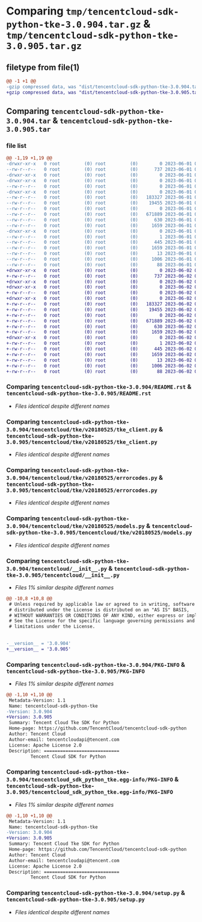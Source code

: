 # Comparing `tmp/tencentcloud-sdk-python-tke-3.0.904.tar.gz` & `tmp/tencentcloud-sdk-python-tke-3.0.905.tar.gz`

## filetype from file(1)

```diff
@@ -1 +1 @@
-gzip compressed data, was "dist/tencentcloud-sdk-python-tke-3.0.904.tar", last modified: Thu Jun  1 02:49:06 2023, max compression
+gzip compressed data, was "dist/tencentcloud-sdk-python-tke-3.0.905.tar", last modified: Fri Jun  2 00:42:15 2023, max compression
```

## Comparing `tencentcloud-sdk-python-tke-3.0.904.tar` & `tencentcloud-sdk-python-tke-3.0.905.tar`

### file list

```diff
@@ -1,19 +1,19 @@
-drwxr-xr-x   0 root         (0) root         (0)        0 2023-06-01 02:49:06.000000 tencentcloud-sdk-python-tke-3.0.904/
--rw-r--r--   0 root         (0) root         (0)      737 2023-06-01 02:49:06.000000 tencentcloud-sdk-python-tke-3.0.904/README.rst
-drwxr-xr-x   0 root         (0) root         (0)        0 2023-06-01 02:49:06.000000 tencentcloud-sdk-python-tke-3.0.904/tencentcloud/
-drwxr-xr-x   0 root         (0) root         (0)        0 2023-06-01 02:49:06.000000 tencentcloud-sdk-python-tke-3.0.904/tencentcloud/tke/
--rw-r--r--   0 root         (0) root         (0)        0 2023-06-01 02:49:06.000000 tencentcloud-sdk-python-tke-3.0.904/tencentcloud/tke/__init__.py
-drwxr-xr-x   0 root         (0) root         (0)        0 2023-06-01 02:49:06.000000 tencentcloud-sdk-python-tke-3.0.904/tencentcloud/tke/v20180525/
--rw-r--r--   0 root         (0) root         (0)   183327 2023-06-01 02:49:06.000000 tencentcloud-sdk-python-tke-3.0.904/tencentcloud/tke/v20180525/tke_client.py
--rw-r--r--   0 root         (0) root         (0)    19455 2023-06-01 02:49:06.000000 tencentcloud-sdk-python-tke-3.0.904/tencentcloud/tke/v20180525/errorcodes.py
--rw-r--r--   0 root         (0) root         (0)        0 2023-06-01 02:49:06.000000 tencentcloud-sdk-python-tke-3.0.904/tencentcloud/tke/v20180525/__init__.py
--rw-r--r--   0 root         (0) root         (0)   671889 2023-06-01 02:49:06.000000 tencentcloud-sdk-python-tke-3.0.904/tencentcloud/tke/v20180525/models.py
--rw-r--r--   0 root         (0) root         (0)      630 2023-06-01 02:49:06.000000 tencentcloud-sdk-python-tke-3.0.904/tencentcloud/__init__.py
--rw-r--r--   0 root         (0) root         (0)     1659 2023-06-01 02:49:06.000000 tencentcloud-sdk-python-tke-3.0.904/PKG-INFO
-drwxr-xr-x   0 root         (0) root         (0)        0 2023-06-01 02:49:06.000000 tencentcloud-sdk-python-tke-3.0.904/tencentcloud_sdk_python_tke.egg-info/
--rw-r--r--   0 root         (0) root         (0)        1 2023-06-01 02:49:06.000000 tencentcloud-sdk-python-tke-3.0.904/tencentcloud_sdk_python_tke.egg-info/dependency_links.txt
--rw-r--r--   0 root         (0) root         (0)      445 2023-06-01 02:49:06.000000 tencentcloud-sdk-python-tke-3.0.904/tencentcloud_sdk_python_tke.egg-info/SOURCES.txt
--rw-r--r--   0 root         (0) root         (0)     1659 2023-06-01 02:49:06.000000 tencentcloud-sdk-python-tke-3.0.904/tencentcloud_sdk_python_tke.egg-info/PKG-INFO
--rw-r--r--   0 root         (0) root         (0)       13 2023-06-01 02:49:06.000000 tencentcloud-sdk-python-tke-3.0.904/tencentcloud_sdk_python_tke.egg-info/top_level.txt
--rw-r--r--   0 root         (0) root         (0)     1006 2023-06-01 02:49:06.000000 tencentcloud-sdk-python-tke-3.0.904/setup.py
--rw-r--r--   0 root         (0) root         (0)       88 2023-06-01 02:49:06.000000 tencentcloud-sdk-python-tke-3.0.904/setup.cfg
+drwxr-xr-x   0 root         (0) root         (0)        0 2023-06-02 00:42:15.000000 tencentcloud-sdk-python-tke-3.0.905/
+-rw-r--r--   0 root         (0) root         (0)      737 2023-06-02 00:42:14.000000 tencentcloud-sdk-python-tke-3.0.905/README.rst
+drwxr-xr-x   0 root         (0) root         (0)        0 2023-06-02 00:42:15.000000 tencentcloud-sdk-python-tke-3.0.905/tencentcloud/
+drwxr-xr-x   0 root         (0) root         (0)        0 2023-06-02 00:42:15.000000 tencentcloud-sdk-python-tke-3.0.905/tencentcloud/tke/
+-rw-r--r--   0 root         (0) root         (0)        0 2023-06-02 00:42:14.000000 tencentcloud-sdk-python-tke-3.0.905/tencentcloud/tke/__init__.py
+drwxr-xr-x   0 root         (0) root         (0)        0 2023-06-02 00:42:15.000000 tencentcloud-sdk-python-tke-3.0.905/tencentcloud/tke/v20180525/
+-rw-r--r--   0 root         (0) root         (0)   183327 2023-06-02 00:42:14.000000 tencentcloud-sdk-python-tke-3.0.905/tencentcloud/tke/v20180525/tke_client.py
+-rw-r--r--   0 root         (0) root         (0)    19455 2023-06-02 00:42:14.000000 tencentcloud-sdk-python-tke-3.0.905/tencentcloud/tke/v20180525/errorcodes.py
+-rw-r--r--   0 root         (0) root         (0)        0 2023-06-02 00:42:14.000000 tencentcloud-sdk-python-tke-3.0.905/tencentcloud/tke/v20180525/__init__.py
+-rw-r--r--   0 root         (0) root         (0)   671889 2023-06-02 00:42:14.000000 tencentcloud-sdk-python-tke-3.0.905/tencentcloud/tke/v20180525/models.py
+-rw-r--r--   0 root         (0) root         (0)      630 2023-06-02 00:42:14.000000 tencentcloud-sdk-python-tke-3.0.905/tencentcloud/__init__.py
+-rw-r--r--   0 root         (0) root         (0)     1659 2023-06-02 00:42:15.000000 tencentcloud-sdk-python-tke-3.0.905/PKG-INFO
+drwxr-xr-x   0 root         (0) root         (0)        0 2023-06-02 00:42:15.000000 tencentcloud-sdk-python-tke-3.0.905/tencentcloud_sdk_python_tke.egg-info/
+-rw-r--r--   0 root         (0) root         (0)        1 2023-06-02 00:42:15.000000 tencentcloud-sdk-python-tke-3.0.905/tencentcloud_sdk_python_tke.egg-info/dependency_links.txt
+-rw-r--r--   0 root         (0) root         (0)      445 2023-06-02 00:42:15.000000 tencentcloud-sdk-python-tke-3.0.905/tencentcloud_sdk_python_tke.egg-info/SOURCES.txt
+-rw-r--r--   0 root         (0) root         (0)     1659 2023-06-02 00:42:15.000000 tencentcloud-sdk-python-tke-3.0.905/tencentcloud_sdk_python_tke.egg-info/PKG-INFO
+-rw-r--r--   0 root         (0) root         (0)       13 2023-06-02 00:42:15.000000 tencentcloud-sdk-python-tke-3.0.905/tencentcloud_sdk_python_tke.egg-info/top_level.txt
+-rw-r--r--   0 root         (0) root         (0)     1006 2023-06-02 00:42:14.000000 tencentcloud-sdk-python-tke-3.0.905/setup.py
+-rw-r--r--   0 root         (0) root         (0)       88 2023-06-02 00:42:15.000000 tencentcloud-sdk-python-tke-3.0.905/setup.cfg
```

### Comparing `tencentcloud-sdk-python-tke-3.0.904/README.rst` & `tencentcloud-sdk-python-tke-3.0.905/README.rst`

 * *Files identical despite different names*

### Comparing `tencentcloud-sdk-python-tke-3.0.904/tencentcloud/tke/v20180525/tke_client.py` & `tencentcloud-sdk-python-tke-3.0.905/tencentcloud/tke/v20180525/tke_client.py`

 * *Files identical despite different names*

### Comparing `tencentcloud-sdk-python-tke-3.0.904/tencentcloud/tke/v20180525/errorcodes.py` & `tencentcloud-sdk-python-tke-3.0.905/tencentcloud/tke/v20180525/errorcodes.py`

 * *Files identical despite different names*

### Comparing `tencentcloud-sdk-python-tke-3.0.904/tencentcloud/tke/v20180525/models.py` & `tencentcloud-sdk-python-tke-3.0.905/tencentcloud/tke/v20180525/models.py`

 * *Files identical despite different names*

### Comparing `tencentcloud-sdk-python-tke-3.0.904/tencentcloud/__init__.py` & `tencentcloud-sdk-python-tke-3.0.905/tencentcloud/__init__.py`

 * *Files 1% similar despite different names*

```diff
@@ -10,8 +10,8 @@
 # Unless required by applicable law or agreed to in writing, software
 # distributed under the License is distributed on an "AS IS" BASIS,
 # WITHOUT WARRANTIES OR CONDITIONS OF ANY KIND, either express or implied.
 # See the License for the specific language governing permissions and
 # limitations under the License.
 
 
-__version__ = '3.0.904'
+__version__ = '3.0.905'
```

### Comparing `tencentcloud-sdk-python-tke-3.0.904/PKG-INFO` & `tencentcloud-sdk-python-tke-3.0.905/PKG-INFO`

 * *Files 1% similar despite different names*

```diff
@@ -1,10 +1,10 @@
 Metadata-Version: 1.1
 Name: tencentcloud-sdk-python-tke
-Version: 3.0.904
+Version: 3.0.905
 Summary: Tencent Cloud Tke SDK for Python
 Home-page: https://github.com/TencentCloud/tencentcloud-sdk-python
 Author: Tencent Cloud
 Author-email: tencentcloudapi@tencent.com
 License: Apache License 2.0
 Description: ============================
         Tencent Cloud SDK for Python
```

### Comparing `tencentcloud-sdk-python-tke-3.0.904/tencentcloud_sdk_python_tke.egg-info/PKG-INFO` & `tencentcloud-sdk-python-tke-3.0.905/tencentcloud_sdk_python_tke.egg-info/PKG-INFO`

 * *Files 1% similar despite different names*

```diff
@@ -1,10 +1,10 @@
 Metadata-Version: 1.1
 Name: tencentcloud-sdk-python-tke
-Version: 3.0.904
+Version: 3.0.905
 Summary: Tencent Cloud Tke SDK for Python
 Home-page: https://github.com/TencentCloud/tencentcloud-sdk-python
 Author: Tencent Cloud
 Author-email: tencentcloudapi@tencent.com
 License: Apache License 2.0
 Description: ============================
         Tencent Cloud SDK for Python
```

### Comparing `tencentcloud-sdk-python-tke-3.0.904/setup.py` & `tencentcloud-sdk-python-tke-3.0.905/setup.py`

 * *Files identical despite different names*

